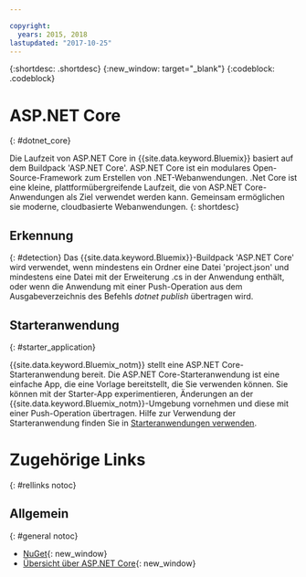 ```yaml
---

copyright:
  years: 2015, 2018
lastupdated: "2017-10-25"
---
```


{:shortdesc: .shortdesc}
{:new_window: target="_blank"}
{:codeblock: .codeblock}


# ASP.NET Core
{: #dotnet_core}

Die Laufzeit von ASP.NET Core in {{site.data.keyword.Bluemix}} basiert auf dem Buildpack 'ASP.NET Core'. ASP.NET Core
ist ein modulares Open-Source-Framework zum Erstellen von .NET-Webanwendungen.
.Net Core ist eine kleine, plattformübergreifende Laufzeit, die von ASP.NET Core-Anwendungen als Ziel verwendet werden kann.
Gemeinsam ermöglichen sie moderne, cloudbasierte Webanwendungen.
{: shortdesc}

## Erkennung
{: #detection}
Das {{site.data.keyword.Bluemix}}-Buildpack 'ASP.NET Core' wird verwendet, wenn mindestens ein Ordner eine Datei 'project.json' und mindestens eine Datei mit der Erweiterung .cs in der Anwendung enthält, oder wenn die Anwendung mit einer Push-Operation aus dem Ausgabeverzeichnis des Befehls *dotnet publish* übertragen wird.

## Starteranwendung
{: #starter_application}

{{site.data.keyword.Bluemix_notm}} stellt eine ASP.NET Core-Starteranwendung bereit.  Die ASP.NET Core-Starteranwendung ist eine einfache App, die eine Vorlage bereitstellt, die Sie verwenden können. Sie können mit der Starter-App experimentieren, Änderungen an der {{site.data.keyword.Bluemix_notm}}-Umgebung vornehmen und diese mit einer Push-Operation übertragen.  Hilfe zur Verwendung der Starteranwendung finden Sie in [Starteranwendungen verwenden](../common/starter_app_usage.html).

# Zugehörige Links
{: #rellinks notoc}
## Allgemein
{: #general notoc}
* [NuGet](https://docs.nuget.org/Consume/Overview){: new_window}
* [Übersicht über ASP.NET Core](http://docs.asp.net/en/latest/conceptual-overview/aspnet.html){: new_window}
